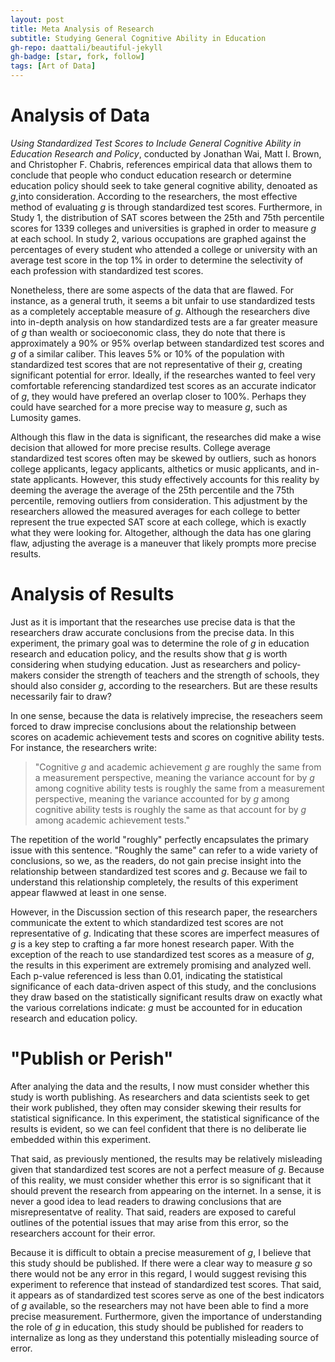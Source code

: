 ```yaml
---
layout: post
title: Meta Analysis of Research
subtitle: Studying General Cognitive Ability in Education
gh-repo: daattali/beautiful-jekyll
gh-badge: [star, fork, follow]
tags: [Art of Data]
---
```


# Analysis of Data
*Using Standardized Test Scores to Include General Cognitive Ability in Education Research and Policy*, conducted by Jonathan Wai, Matt I. Brown, and Christopher F. Chabris, references empirical data that allows them to conclude that people who conduct education research or determine education policy should seek to take general cognitive ability, denoated as *g*,into consideration. According to the researchers, the most effective method of evaluating *g* is through standardized test scores. Furthermore, in Study 1, the distribution of SAT scores between the 25th and 75th percentile scores for 1339 colleges and universities is graphed in order to measure *g* at each school. In study 2, various occupations are graphed against the percentages of every student who attended a college or university with an average test score in the top 1% in order to determine the selectivity of each profession with standardized test scores.
    
Nonetheless, there are some aspects of the data that are flawed. For instance, as a general truth, it seems a bit unfair to use standardized tests as a completely acceptable measure of *g*. Although the researchers dive into in-depth analysis on how standardized tests are a far greater measure of *g* than wealth or socioeconomic class, they do note that there is approximately a 90% or 95% overlap between standardized test scores and *g* of a similar caliber. This leaves 5% or 10% of the population with standardized test scores that are not representative of their *g*, creating significant potential for error. Ideally, if the researches wanted to feel very comfortable referencing standardized test scores as an accurate indicator of *g*, they would have prefered an overlap closer to 100%. Perhaps they could have searched for a more precise way to measure *g*, such as Lumosity games.

Although this flaw in the data is significant, the researches did make a wise decision that allowed for more precise results. College average standardized test scores often may be skewed by outliers, such as honors college applicants, legacy applicants, althetics or music applicants, and in-state applicants. However, this study effectively accounts for this reality by deeming the average the average of the 25th percentile and the 75th percentile, removing outliers from consideration. This adjustment by the researchers allowed the measured averages for each college to better represent the true expected SAT score at each college, which is exactly what they were looking for. Altogether, although the data has one glaring flaw, adjusting the average is a maneuver that likely prompts more precise results.


# Analysis of Results
Just as it is important that the researches use precise data is that the researchers draw accurate conclusions from the precise data. In this experiment, the primary goal was to determine the role of *g* in education research and education policy, and the results show that *g* is worth considering when studying education. Just as researchers and policy-makers consider the strength of teachers and the strength of schools, they should also consider *g*, according to the researchers. But are these results necessarily fair to draw?

In one sense, because the data is relatively imprecise, the reseachers seem forced to draw imprecise conclusions about the relationship between scores on academic achievement tests and scores on cognitive ability tests. For instance, the researchers write:

> "Cognitive *g* and academic achievement *g* are roughly the same from a measurement perspective, meaning the variance account for by *g* among cognitive ability tests is roughly the same from a measurement perspective, meaning the variance accounted for by *g* among cognitive ability tests is roughly the same as that account for by *g* among academic achievement tests."

The repetition of the world "roughly" perfectly encapsulates the primary issue with this sentence. "Roughly the same" can refer to a wide variety of conclusions, so we, as the readers, do not gain precise insight into the relationship between standardized test scores and *g*. Because we fail to understand this relationship completely, the results of this experiment appear flawwed at least in one sense.

However, in the Discussion section of this research paper, the researchers communicate the extent to which standardized test scores are not representative of *g*. Indicating that these scores are imperfect measures of *g* is a key step to crafting a far more honest research paper. With the exception of the reach to use standardized test scores as a measure of *g*, the results in this experiment are extremely promising and analyzed well. Each p-value referenced is less than 0.01, indicating the statistical significance of each data-driven aspect of this study, and the conclusions they draw based on the statistically significant results draw on exactly what the various correlations indicate: *g* must be accounted for in education research and education policy.


# "Publish or Perish"
After analying the data and the results, I now must consider whether this study is worth publishing. As researchers and data scientists seek to get their work published, they often may consider skewing their results for statistical significance. In this experiment, the statistical significance of the results is evident, so we can feel confident that there is no deliberate lie embedded within this experiment.

That said, as previously mentioned, the results may be relatively misleading given that standardized test scores are not a perfect measure of *g*. Because of this reality, we must consider whether this error is so significant that it should prevent the research from appearing on the internet. In a sense, it is never a good idea to lead readers to drawing conclusions that are misrepresentatve of reality. That said, readers are exposed to careful outlines of the potential issues that may arise from this error, so the researchers account for their error.

Because it is difficult to obtain a precise measurement of *g*, I believe that this study should be published. If there were a clear way to measure *g* so there would not be any error in this regard, I would suggest revising this experiment to reference that instead of standardized test scores. That said, it appears as of standardized test scores serve as one of the best indicators of *g* available, so the researchers may not have been able to find a more precise measurement. Furthermore, given the importance of understanding the role of *g* in education, this study should be published for readers to internalize as long as they understand this potentially misleading source of error.